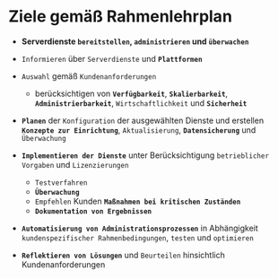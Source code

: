 # Ziele gemäß Rahmenlehrplan

* **Serverdienste `bereitstellen`, `administrieren` und `überwachen`**

* `Informieren` über `Serverdienste` und **`Plattformen`**
* `Auswahl` gemäß `Kundenanforderungen`
  * berücksichtigen von **`Verfügbarkeit`**, **`Skalierbarkeit`**, **`Administrierbarkeit`**, `Wirtschaftlichkeit` und **`Sicherheit`**
* **`Planen`** der `Konfiguration` der ausgewählten Dienste und erstellen **`Konzepte zur Einrichtung`**, `Aktualisierung`, **`Datensicherung`** und `Überwachung`
* **`Implementieren der Dienste`** unter Berücksichtigung `betrieblicher Vorgaben` und `Lizenzierungen`
  * `Testverfahren`
  * **`Überwachung`**
  * `Empfehlen` Kunden **`Maßnahmen bei kritischen Zuständen`**
  * **`Dokumentation von Ergebnissen`**
* **`Automatisierung von Administrationsprozessen`** in Abhängigkeit `kundenspezifischer Rahmenbedingungen`, `testen` und `optimieren`
* **`Reflektieren von Lösungen`** und `Beurteilen` hinsichtlich Kundenanforderungen

